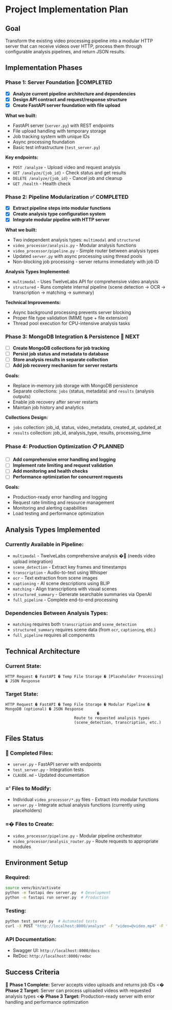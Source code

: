 # Project Implementation Plan

## Goal
Transform the existing video processing pipeline into a modular HTTP server that can receive videos over HTTP, process them through configurable analysis pipelines, and return JSON results.

## Implementation Phases

### Phase 1: Server Foundation  COMPLETED
- [x] **Analyze current pipeline architecture and dependencies**
- [x] **Design API contract and request/response structure**  
- [x] **Create FastAPI server foundation with file upload**

**What we built:**
- FastAPI server (`server.py`) with REST endpoints
- File upload handling with temporary storage
- Job tracking system with unique IDs
- Async processing foundation
- Basic test infrastructure (`test_server.py`)

**Key endpoints:**
- `POST /analyze` - Upload video and request analysis
- `GET /analyze/{job_id}` - Check status and get results
- `DELETE /analyze/{job_id}` - Cancel job and cleanup
- `GET /health` - Health check

### Phase 2: Pipeline Modularization ✅ COMPLETED
- [x] **Extract pipeline steps into modular functions**
- [x] **Create analysis type configuration system**
- [x] **Integrate modular pipeline with HTTP server**

**What we built:**
- Two independent analysis types: `multimodal` and `structured`
- `video_processor/analysis.py` - Modular analysis functions
- `video_processor/pipeline.py` - Simple router between analysis types
- Updated `server.py` with async processing using thread pools
- Non-blocking job processing - server returns immediately with job ID

**Analysis Types Implemented:**
- `multimodal` - Uses TwelveLabs API for comprehensive video analysis
- `structured` - Runs complete internal pipeline (scene detection → OCR → transcription → matching → summary)

**Technical Improvements:**
- Async background processing prevents server blocking
- Proper file type validation (MIME type + file extension)
- Thread pool execution for CPU-intensive analysis tasks

### Phase 3: MongoDB Integration & Persistence 🔄 NEXT
- [ ] **Create MongoDB collections for job tracking**
- [ ] **Persist job status and metadata to database**
- [ ] **Store analysis results in separate collection**
- [ ] **Add job recovery mechanism for server restarts**

**Goals:**
- Replace in-memory job storage with MongoDB persistence
- Separate collections: `jobs` (status, metadata) and `results` (analysis outputs)
- Enable job recovery after server restarts
- Maintain job history and analytics

**Collections Design:**
- `jobs` collection: job_id, status, video_metadata, created_at, updated_at
- `results` collection: job_id, analysis_type, results, processing_time

### Phase 4: Production Optimization 📋 PLANNED
- [ ] **Add comprehensive error handling and logging**
- [ ] **Implement rate limiting and request validation**
- [ ] **Add monitoring and health checks**
- [ ] **Performance optimization for concurrent requests**

**Goals:**
- Production-ready error handling and logging
- Request rate limiting and resource management
- Monitoring and alerting capabilities
- Load testing and performance optimization

## Analysis Types Implemented

### Currently Available in Pipeline:
- `multimodal` - TwelveLabs comprehensive analysis � (needs video upload integration)
- `scene_detection` - Extract key frames and timestamps
- `transcription` - Audio-to-text using Whisper  
- `ocr` - Text extraction from scene images
- `captioning` - AI scene descriptions using BLIP
- `matching` - Align transcriptions with visual scenes
- `structured_summary` - Generate searchable summaries via OpenAI
- `full_pipeline` - Complete end-to-end processing

### Dependencies Between Analysis Types:
- `matching` requires both `transcription` and `scene_detection`
- `structured_summary` requires scene data (from `ocr`, `captioning`, etc.)
- `full_pipeline` requires all components

## Technical Architecture

### Current State:
```
HTTP Request � FastAPI � Temp File Storage � [Placeholder Processing] � JSON Response
```

### Target State:
```
HTTP Request � FastAPI � Temp File Storage � Modular Pipeline � MongoDB (optional) � JSON Response
                                        �
                              Route to requested analysis types
                              (scene_detection, transcription, etc.)
```

## Files Status

###  Completed Files:
- `server.py` - FastAPI server with endpoints
- `test_server.py` - Integration tests
- `CLAUDE.md` - Updated documentation

### =' Files to Modify:
- Individual `video_processor/*.py` files - Extract into modular functions
- `server.py` - Integrate actual analysis functions (currently using placeholders)

### =� Files to Create:
- `video_processor/pipeline.py` - Modular pipeline orchestrator
- `video_processor/analysis_router.py` - Route requests to appropriate modules

## Environment Setup

### Required:
```bash
source venv/bin/activate
python -m fastapi dev server.py  # Development
python -m fastapi run server.py  # Production
```

### Testing:
```bash
python test_server.py  # Automated tests
curl -X POST "http://localhost:8000/analyze" -F "video=@video.mp4" -F "analyses=multimodal"
```

### API Documentation:
- Swagger UI: `http://localhost:8000/docs`
- ReDoc: `http://localhost:8000/redoc`

## Success Criteria

 **Phase 1 Complete:** Server accepts video uploads and returns job IDs
<� **Phase 2 Target:** Server can process uploaded videos with requested analysis types
<� **Phase 3 Target:** Production-ready server with error handling and performance optimization